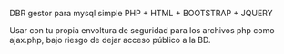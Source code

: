 DBR gestor para mysql simple PHP + HTML + BOOTSTRAP + JQUERY

Usar con tu propia envoltura de seguridad para los archivos php como ajax.php, bajo riesgo de dejar acceso público a la BD.